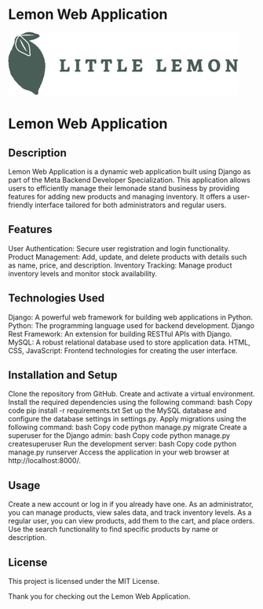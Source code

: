 # Lemon Web Application

![Lemon Web Application](restaurant/static/img/logo.png)

# Lemon Web Application

## Description

Lemon Web Application is a dynamic web application built using Django as part of the Meta Backend Developer Specialization. This application allows users to efficiently manage their lemonade stand business by providing features for adding new products and managing inventory. It offers a user-friendly interface tailored for both administrators and regular users.

## Features

User Authentication: Secure user registration and login functionality.
Product Management: Add, update, and delete products with details such as name, price, and description.
Inventory Tracking: Manage product inventory levels and monitor stock availability.

## Technologies Used

Django: A powerful web framework for building web applications in Python.
Python: The programming language used for backend development.
Django Rest Framework: An extension for building RESTful APIs with Django.
MySQL: A robust relational database used to store application data.
HTML, CSS, JavaScript: Frontend technologies for creating the user interface.

## Installation and Setup

Clone the repository from GitHub.
Create and activate a virtual environment.
Install the required dependencies using the following command:
bash
Copy code
pip install -r requirements.txt
Set up the MySQL database and configure the database settings in settings.py.
Apply migrations using the following command:
bash
Copy code
python manage.py migrate
Create a superuser for the Django admin:
bash
Copy code
python manage.py createsuperuser
Run the development server:
bash
Copy code
python manage.py runserver
Access the application in your web browser at http://localhost:8000/.

## Usage

Create a new account or log in if you already have one.
As an administrator, you can manage products, view sales data, and track inventory levels.
As a regular user, you can view products, add them to the cart, and place orders.
Use the search functionality to find specific products by name or description.

## License

This project is licensed under the MIT License.

Thank you for checking out the Lemon Web Application.
